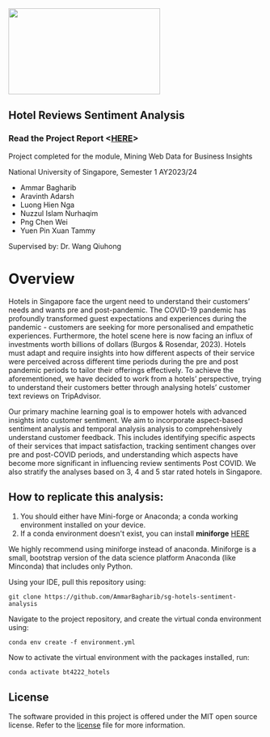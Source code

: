 <img src="https://github.com/AmmarBagharib/sg-hotels-sentiment-analysis/blob/main/tripadvisor-logo.png" width="300" height="170" />

## Hotel Reviews Sentiment Analysis

### Read the Project Report <[HERE](https://github.com/AmmarBagharib/sg-hotels-sentiment-analysis/blob/main/analysis/report.pdf)>

Project completed for the module, Mining Web Data for Business Insights

National University of Singapore, Semester 1 AY2023/24
- Ammar Bagharib
- Aravinth Adarsh
- Luong Hien Nga
- Nuzzul Islam Nurhaqim
- Png Chen Wei
- Yuen Pin Xuan Tammy
  
Supervised by: Dr. Wang Qiuhong 

# Overview

Hotels in Singapore face the urgent need to understand their customers’ needs and wants pre and post-pandemic. The COVID-19 pandemic has profoundly transformed guest expectations and experiences during the pandemic - customers are seeking for more personalised and empathetic experiences. Furthermore, the hotel scene here is now facing an influx of investments worth billions of dollars (Burgos & Rosendar, 2023). Hotels must adapt and require insights into how different aspects of their service were perceived across different time periods during the pre and post pandemic periods to tailor their offerings effectively. To achieve the aforementioned, we have decided to work from a hotels’ perspective, trying to understand their customers better through analysing hotels’ customer text reviews on TripAdvisor.

Our primary machine learning goal is to empower hotels with advanced insights into customer sentiment. We aim to incorporate aspect-based sentiment analysis and temporal analysis analysis to comprehensively understand customer feedback. This includes identifying specific aspects of their services that impact satisfaction, tracking sentiment changes over pre and post-COVID periods, and understanding which aspects have become more significant in influencing review sentiments Post COVID. We also stratify the analyses based on 3, 4 and 5 star rated hotels in Singapore.


## How to replicate this analysis:

1. You should either have Mini-forge or Anaconda; a conda working environment installed on your device.
2. If a conda environment doesn't exist, you can install **miniforge** [HERE](https://github.com/conda-forge/miniforge](https://kirenz.github.io/codelabs/codelabs/miniforge-setup/#0)https://kirenz.github.io/codelabs/codelabs/miniforge-setup/#0)

We highly recommend using miniforge instead of anaconda. Miniforge is a small, bootstrap version of the data science platform Anaconda (like Minconda) that includes only Python.

Using your IDE, pull this repository using:
```
git clone https://github.com/AmmarBagharib/sg-hotels-sentiment-analysis
```

Navigate to the project repository, and create the virtual conda environment using:
```
conda env create -f environment.yml
```
Now to activate the virtual environment with the packages installed, run:
```
conda activate bt4222_hotels
```

## License

The software provided in this project is offered under the MIT open
source license. Refer to the
[license](https://github.com/AmmarBagharib/sentiment_analysis_bt4222/blob/main/LICENSE.md)
file for more information.

